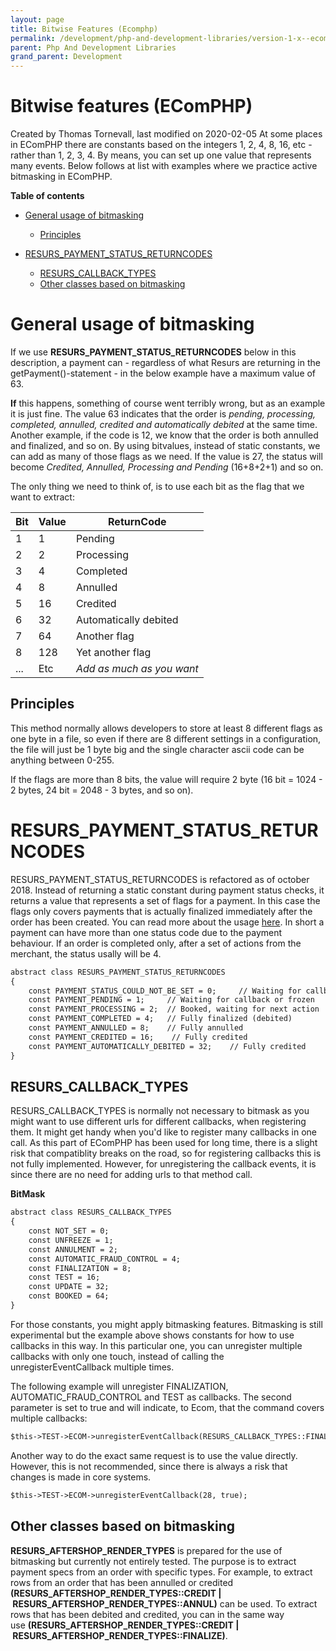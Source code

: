 ```yaml
---
layout: page
title: Bitwise Features (Ecomphp)
permalink: /development/php-and-development-libraries/version-1-x--ecomphp-/ecomphp-features-and-tips/16056616/
parent: Php And Development Libraries
grand_parent: Development
---
```




# Bitwise features (EComPHP) 
Created by Thomas Tornevall, last modified on 2020-02-05
At some places in EComPHP there are constants based on the integers 1,
2, 4, 8, 16, etc - rather than 1, 2, 3, 4. By means, you can set up one
value that represents many events. Below follows at list with examples
where we practice active bitmasking in EComPHP.

**Table of contents**
- [General usage of
  bitmasking](#bitwisefeatures(ecomphp)-generalusageofbitmasking)
  - [Principles](#bitwisefeatures(ecomphp)-principles)

- [RESURS_PAYMENT_STATUS_RETURNCODES](#bitwisefeatures(ecomphp)-resurs)
  - [RESURS_CALLBACK_TYPES](#bitwisefeatures(ecomphp)-resurs)
  - [Other classes based on
    bitmasking](#bitwisefeatures(ecomphp)-otherclassesbasedonbitmasking)

# General usage of bitmasking
If we use **RESURS_PAYMENT_STATUS_RETURNCODES** below in this
description, a payment can - regardless of what Resurs are returning in
the getPayment()-statement - in the below example have a maximum value
of 63.

**If** this happens, something of course went terribly wrong, but as an
example it is just fine. The value 63 indicates that the order is
*pending, processing, completed, annulled, credited and automatically
debited* at the same time. Another example, if the code is 12, we know
that the order is both annulled and finalized, and so on. By using
bitvalues, instead of static constants, we can add as many of those
flags as we need. If the value is 27, the status will become *Credited,
Annulled, Processing and Pending* (16+8+2+1) and so on.

The only thing we need to think of, is to use each bit as the flag that
we want to extract:

| Bit | Value | ReturnCode                |
|-----|-------|---------------------------|
| 1   | 1     | Pending                   |
| 2   | 2     | Processing                |
| 3   | 4     | Completed                 |
| 4   | 8     | Annulled                  |
| 5   | 16    | Credited                  |
| 6   | 32    | Automatically debited     |
| 7   | 64    | Another flag              |
| 8   | 128   | Yet another flag          |
| ... | Etc   | *Add as much as you want* |

## Principles
This method normally allows developers to store at least 8 different
flags as one byte in a file, so even if there are 8 different settings
in a configuration, the file will just be 1 byte big and the single
character ascii code can be anything between 0-255.

If the flags are more than 8 bits, the value will require 2 byte (16 bit
= 1024 - 2 bytes, 24 bit = 2048 - 3 bytes, and so on).

# RESURS_PAYMENT_STATUS_RETURNCODES
RESURS_PAYMENT_STATUS_RETURNCODES is refactored as of october 2018.
Instead of returning a static constant during payment status checks, it
returns a value that represents a set of flags for a payment. In this
case the flags only covers payments that is actually finalized
immediately after the order has been created. You can read more about
the usage [here](16056643). In short a payment can have more than one
status code due to the payment behaviour. If an order is completed only,
after a set of actions from the merchant, the status usally will be 4.

```xml
abstract class RESURS_PAYMENT_STATUS_RETURNCODES
{
    const PAYMENT_STATUS_COULD_NOT_BE_SET = 0;     // Waiting for callback or frozen
    const PAYMENT_PENDING = 1;     // Waiting for callback or frozen
    const PAYMENT_PROCESSING = 2;  // Booked, waiting for next action
    const PAYMENT_COMPLETED = 4;   // Fully finalized (debited)
    const PAYMENT_ANNULLED = 8;    // Fully annulled
    const PAYMENT_CREDITED = 16;    // Fully credited
    const PAYMENT_AUTOMATICALLY_DEBITED = 32;    // Fully credited
}
```

## RESURS_CALLBACK_TYPES
RESURS_CALLBACK_TYPES is normally not necessary to bitmask as you might
want to use different urls for different callbacks, when registering
them. It might get handy when you'd like to register many callbacks in
one call. As this part of EComPHP has been used for long time, there is
a slight risk that compatiblity breaks on the road, so for registering
callbacks this is not fully implemented. However, for unregistering the
callback events, it is since there are no need for adding urls to that
method call.

**BitMask**
```xml
abstract class RESURS_CALLBACK_TYPES
{
    const NOT_SET = 0;
    const UNFREEZE = 1;
    const ANNULMENT = 2;
    const AUTOMATIC_FRAUD_CONTROL = 4;
    const FINALIZATION = 8;
    const TEST = 16;
    const UPDATE = 32;
    const BOOKED = 64;
}
```
For those constants, you might apply bitmasking features. Bitmasking is
still experimental but the example above shows constants for how to use
callbacks in this way. In this particular one, you can unregister
multiple callbacks with only one touch, instead of calling the
unregisterEventCallback multiple times.

The following example will unregister FINALIZATION,
AUTOMATIC_FRAUD_CONTROL and TEST as callbacks. The second parameter is
set to true and will indicate, to Ecom, that the command covers multiple
callbacks:

```xml
$this->TEST->ECOM->unregisterEventCallback(RESURS_CALLBACK_TYPES::FINALIZATION | RESURS_CALLBACK_TYPES::AUTOMATIC_FRAUD_CONTROL | RESURS_CALLBACK_TYPES::TEST, true);
```
Another way to do the exact same request is to use the value directly.
However, this is not recommended, since there is always a risk that
changes is made in core systems.

```xml
$this->TEST->ECOM->unregisterEventCallback(28, true);
```
## Other classes based on bitmasking

**RESURS_AFTERSHOP_RENDER_TYPES** is prepared for the use of bitmasking
but currently not entirely tested. The purpose is to extract payment
specs from an order with specific types. For example, to extract rows
from an order that has been annulled or credited
**(RESURS_AFTERSHOP_RENDER_TYPES::CREDIT
\| RESURS_AFTERSHOP_RENDER_TYPES::ANNUL)** can be used. To extract rows
that has been debited and credited, you can in the same way
use **(RESURS_AFTERSHOP_RENDER_TYPES::CREDIT
\| RESURS_AFTERSHOP_RENDER_TYPES::FINALIZE)**.

